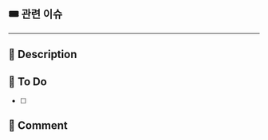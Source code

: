 ## 🎟️ 관련 이슈
<!--이슈 태스크를 모두 완료하고 닫는다면 Resolves #번호-->
<!--이슈 태스크를 모두 완료하지는 못 했지만 닫는다면 Closes #번호-->
<!--이슈 태스크를 일부 완료하고 열어둔다면 Fixes #번호-->

---

## 📑 Description
<!--추가/수정이 필요한 내용-->

## 📌 To Do
<!--추가/수정될 내용-->
- [ ]

## 💬 Comment